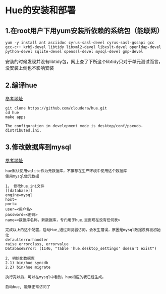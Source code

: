 # Hue的安装和部署

## 1.在root用户下用yum安装所依赖的系统包（能联网）
```
yum -y install ant asciidoc cyrus-sasl-devel cyrus-sasl-gssapi gcc gcc-c++ krb5-devel libtidy libxml2-devel libxslt-devel openldap-devel python-devel sqlite-devel openssl-devel mysql-devel gmp-devel  
```
安装的时候发现并没有libtidy包，网上查了下所这个libtidy只对于单元测试而言，没安装上倒也不影响安装


## 2.编译hue

[参考地址]()
```
git clone https://github.com/cloudera/hue.git
cd hue
make apps

The configuration in development mode is desktop/conf/pseudo-distributed.ini.
```

## 3.修改数据库到mysql

[参考地址](http://www.cnblogs.com/ivanny/p/hue_mysql_meta_dabatase.html)
```
hue默认使用sqlite作为元数据库，不推荐在生产环境中使用这个数据库
使用mysql做元数据

1， 修改hue.ini文件
[[database]]
engine=mysql
host=
port=
user=<用户名>
password=<密码>
name=<数据库名称，新数据库，专门用于hue,里面现在没有任何表>

完成以上的这个配置，启动Hue,通过浏览器访问，会发生错误，原因是mysql数据没有被初始化
defaulterrorhandler
raise errorclass, errorvalue
DatabaseError: (1146, "Table 'hue.desktop_settings' doesn't exist")

2, 初始化数据库
2.1) bin/hue syncdb
2.2) bin/hue migrate

执行完以后，可以在mysql中看到，hue相应的表已经生成。

启动hue, 能够正常访问了
```

